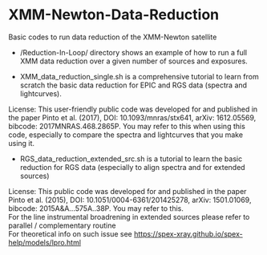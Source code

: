 # XMM-Newton-Data-Reduction
Basic codes to run data reduction of the XMM-Newton satellite

- /Reduction-In-Loop/ directory shows an example of how to run a full XMM data reduction over a given number of sources and exposures.

- XMM_data_reduction_single.sh is a comprehensive tutorial to learn from scratch the basic data reduction for EPIC and RGS data (spectra and lightcurves).

License: This user-friendly public code was developed for and published in the paper Pinto et al. (2017), DOI: 10.1093/mnras/stx641, arXiv: 1612.05569, bibcode: 2017MNRAS.468.2865P. You may refer to this when using this code, especially to compare the spectra and lightcurves that you make using it. 

- RGS_data_reduction_extended_src.sh is a tutorial to learn the basic reduction for RGS data (especially to align spectra and for extended sources)

License: This public code was developed for and published in the paper Pinto et al. (2015),
DOI: 10.1051/0004-6361/201425278, arXiv: 1501.01069, bibcode: 2015A&A...575A..38P. You may refer to this.    
For the line instrumental broadrening in extended sources please refer to parallel / complementary routine   
For theoretical info on such issue see https://spex-xray.github.io/spex-help/models/lpro.html                
